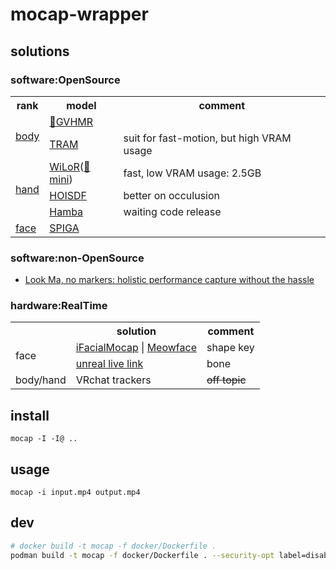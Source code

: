 <link rel="stylesheet" href="https://cdnjs.cloudflare.com/ajax/libs/font-awesome/6.7.2/css/all.min.css" integrity="sha512-Evv84Mr4kqVGRNSgIGL/F/aIDqQb7xQ2vcrdIwxfjThSH8CSR7PBEakCr51Ck+w+/U6swU2Im1vVX0SVk9ABhg==" crossorigin="anonymous" referrerpolicy="no-referrer" />

# mocap-wrapper


## solutions
### software:OpenSource

<table>
  <tr>
    <th>rank</th>
    <th>model</th>
    <th>comment</th>
  </tr>
  <tr>
    <td rowspan="2"><a href="https://paperswithcode.com/task/3d-human-pose-estimation" title="3d-human-pose-estimation 3D人体姿态估计">body</a></td>
    <td><a href="https://github.com/zju3dv/GVHMR" title="Implementing">🚧GVHMR</a></td>
    <td></td>
  </tr>
  <tr>
    <td><a href="https://github.com/yufu-wang/tram" title="">TRAM</a></td>
    <td>suit for fast-motion, but high VRAM usage</td>
  </tr>

  <tr>
    <td rowspan="3"><a href="https://paperswithcode.com/task/3d-hand-pose-estimation" title="3d-hand-pose-estimation 3D手部姿态估计">hand</a></td>
    <td><a href="https://github.com/rolpotamias/WiLoR">WiLoR</a>(<a href="https://github.com/warmshao/WiLoR-mini">🚧mini</a>)</td>
    <td>fast, low VRAM usage: 2.5GB</td>
  </tr>
  <tr>
    <td><a href="https://github.com/amathislab/hoisdf">HOISDF</a></td>
    <td>better on occulusion</td>
  </tr>
  <tr>
    <td><a href="https://github.com/humansensinglab/Hamba">Hamba</a></td>
    <td>waiting code release</td>

  <tr>
    <td rowspan="1"><a href="https://paperswithcode.com/task/facial-landmark-detection" title="facial-landmark-detection 面部特征点检测">face</a></td>
    <td><a href="https://github.com/andresprados/SPIGA">SPIGA</a></td>
    <td></td>
  </tr>
</table>

### software:non-OpenSource
- [Look Ma, no markers: holistic performance capture without the hassle](https://www.youtube.com/watch?v=4RkLDW3GmdY)

### hardware:RealTime

<table>
  <tr>
    <th></th>
    <th>solution</th>
    <th>comment</th>
  </tr>

  <tr>
    <td rowspan="2">face</td>
    <td>
      <a href="https://www.ifacialmocap.com/" title="iPhone X + PC(win/Mac)"><i class="fab fa-apple"></i>iFacialMocap</a> |
      <a href="https://suvidriel.itch.io/meowface" title="free, android, can work with iFacialMocap PC client"><i class="fab fa-android"></i> Meowface</a>
    </td>
    <td>shape key</td>
  </tr>
  <tr>
    <td>
      <a href="https://dev.epicgames.com/documentation/en-us/unreal-engine/live-link-in-unreal-engine"><i class="fab fa-apple"></i>unreal live link</a>
    </td>
    <td>bone</td>
  </tr>

  <tr>
    <td rowspan="1">body/hand</td>
    <td>VRchat trackers</td>
    <td><del>off topic</del></td>
  </tr>

</table>

## install
```
mocap -I -I@ ..
```

## usage
```
mocap -i input.mp4 output.mp4
```

## dev
```sh
# docker build -t mocap -f docker/Dockerfile .
podman build -t mocap -f docker/Dockerfile . --security-opt label=disable
```